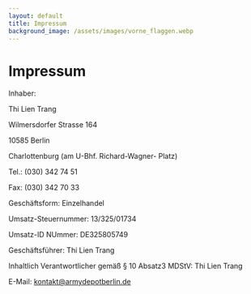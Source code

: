 ```yaml
---
layout: default
title: Impressum
background_image: /assets/images/vorne_flaggen.webp
---
```

# Impressum

Inhaber:

Thi Lien Trang

Wilmersdorfer Strasse 164

10585 Berlin

Charlottenburg (am U-Bhf. Richard-Wagner- Platz) 

Tel.: (030) 342 74 51

Fax: (030) 342 70 33

Geschäftsform: Einzelhandel

Umsatz-Steuernummer: 13/325/01734

Umsatz-ID NUmmer: DE325805749

Geschäftsführer: Thi Lien Trang

Inhaltlich Verantwortlicher gemäß § 10 Absatz3 MDStV: Thi Lien Trang

E-Mail: kontakt@armydepotberlin.de